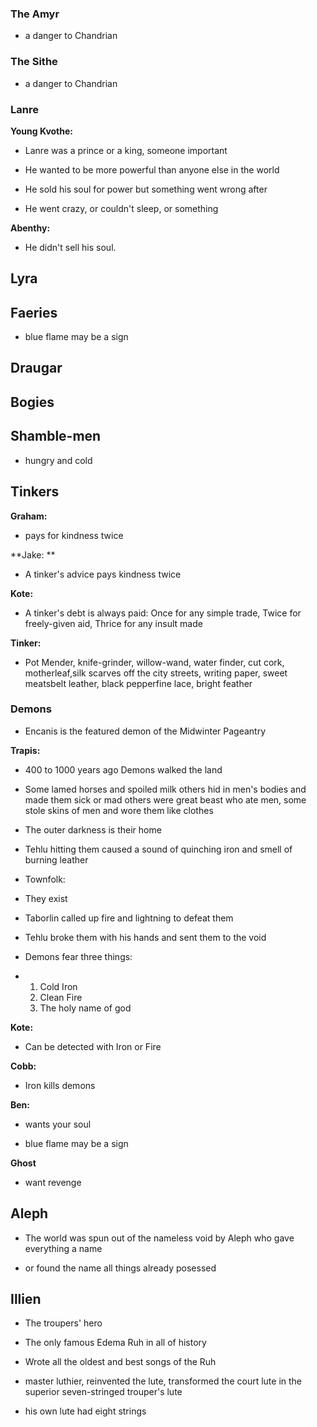 ### The Amyr

* a danger to Chandrian

### The Sithe

* a danger to Chandrian

### Lanre

**Young Kvothe:**

* Lanre was a prince or a king, someone important

* He wanted to be more powerful than anyone else in the world

* He sold his soul for power but something went wrong after

* He went crazy, or couldn't sleep, or something


**Abenthy:**

* He didn't sell his soul.

## Lyra

## Faeries

* blue flame may be a sign

## Draugar

## Bogies

## Shamble-men

* hungry and cold

## Tinkers

**Graham:**

* pays for kindness twice

**Jake: **

* A tinker's advice pays kindness twice

**Kote:**

* A tinker's debt is always paid: Once for any simple trade, Twice for freely-given aid, Thrice for any insult made

**Tinker:**

* Pot Mender, knife-grinder, willow-wand, water finder, cut cork, motherleaf,silk scarves off the city streets, writing paper, sweet meatsbelt leather, black pepperfine lace, bright feather

### Demons

* Encanis is the featured demon of the Midwinter Pageantry

**Trapis:**

* 400 to 1000 years ago Demons walked the land

* Some lamed horses and spoiled milk others hid in men's bodies and made them sick or mad others were great beast who ate men, some stole skins of men and wore them like clothes

* The outer darkness is their home

* Tehlu hitting them caused a sound of quinching iron and smell of burning leather

* Townfolk:

* They exist

* Taborlin called up fire and lightning to defeat them

* Tehlu broke them with his hands and sent them to the void

* Demons fear three things:

* 1. Cold Iron
  2. Clean Fire
  3. The holy name of god


**Kote:**

* Can be detected with Iron or Fire

**Cobb:**

* Iron kills demons

**Ben:**

* wants your soul

* blue flame may be a sign


**Ghost**

* want revenge

## Aleph

* The world was spun out of the nameless void by Aleph who gave everything a name

* or found the name all things already posessed


## Illien

* The troupers' hero

* The only famous Edema Ruh in all of history

* Wrote all the oldest and best songs of the Ruh

* master luthier, reinvented the lute, transformed the court lute in the superior seven-stringed trouper's lute

* his own lute had eight strings


